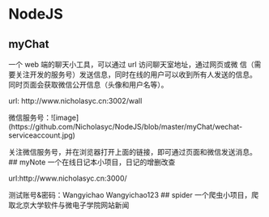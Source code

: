 # NodeJS
## myChat
一个 web 端的聊天小工具，可以通过 url 访问聊天室地址，通过网页或微
信（需要关注开发的服务号）发送信息，同时在线的用户可以收到所有人发送的信息。
同时页面会获取微信公开信息（头像和用户名等）。
<p>url: http://www.nicholasyc.cn:3002/wall
<p>微信服务号：![image](https://github.com/Nicholasyc/NodeJS/blob/master/myChat/wechat-serviceaccount.jpg)
<p>关注微信服务号，并在浏览器打开上面的链接，即可通过页面和微信发送消息。
## myNote
一个在线日记本小项目，日记的增删改查
<p>url:http://www.nicholasyc.cn:3000/
<p>测试账号&密码：Wangyichao Wangyichao123
## spider
一个爬虫小项目，爬取北京大学软件与微电子学院网站新闻
